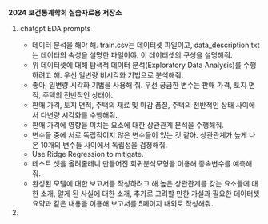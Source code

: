 **2024 보건통계학회 실습자료용 저장소**

1. chatgpt EDA prompts
   - 데이터 분석을 해야 해.  train.csv는 데이터셋 파일이고, data_description.txt는 데이터의 속성을 설명한 파일이야. 이 데이터셋의 구성을 설명해줘.
   - 위 데이터셋에 대해 탐색적 데이터 분석(Exploratory Data Analysis)를 수행하려고 해. 우선 일변량 비시각화 기법으로 분석해줘.
   - 좋아, 일변량 시각화 기법을 사용해 줘. 우선 궁금한 변수는 판매 가격, 토지 면적, 주택의 전반적인 상태야.
   - 판매 가격, 토지 면적, 주택의 재료 및 마감 품질, 주택의 전반적인 상태 사이에서 다변량 시각화를 수행해줘.
   - 판매 가격에 영향을 미치는 요소에 대한 상관관계 분석을 수행해줘.
   - 변수들 중에 서로 독립적이지 않은 변수들이 있는 것 같아. 상관관계가 높게 나온 10개의 변수들 사이에서 독립성을 검정해줘.
   - Use Ridge Regression to mitigate.
   - 테스트 셋을 올려줄테니 만들어진 회귀분석모형을 이용해 종속변수를 예측해줘.
   - 완성된 모델에 대한 보고서를 작성하려고 해.높은 상관관계를 갖는 요소들에 대한 소개, 알게 된 사실에 대한 소개, 추가로 고려할 만한 가설과 필요한 데이터셋 요약과 같은 내용을 이용해 보고서를 5페이지 내외로 작성해줘.

2. 
